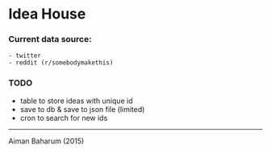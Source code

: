 # Idea House

### Current data source:
    - twitter
    - reddit (r/somebodymakethis)

### TODO 
- table to store ideas with unique id
- save to db & save to json file (limited)
- cron to search for new ids

---

Aiman Baharum (2015)
